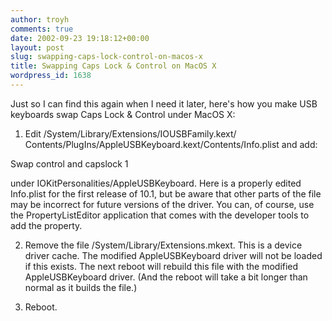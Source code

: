 ```yaml
---
author: troyh
comments: true
date: 2002-09-23 19:18:12+00:00
layout: post
slug: swapping-caps-lock-control-on-macos-x
title: Swapping Caps Lock & Control on MacOS X
wordpress_id: 1638
---
```


Just so I can find this again when I need it later, here's how you make USB keyboards swap Caps Lock & Control under MacOS X:

1. Edit /System/Library/Extensions/IOUSBFamily.kext/ Contents/PlugIns/AppleUSBKeyboard.kext/Contents/Info.plist and add:

<key>Swap control and capslock</key>
<integer>1</integer>


under IOKitPersonalities/AppleUSBKeyboard. Here is a properly edited Info.plist for the first release of 10.1, but be aware that other parts of the file may be incorrect for future versions of the driver. You can, of course, use the PropertyListEditor application that comes with the developer tools to add the property.

2. Remove the file /System/Library/Extensions.mkext. This is a device driver cache. The modified AppleUSBKeyboard driver will not be loaded if this exists. The next reboot will rebuild this file with the modified AppleUSBKeyboard driver. (And the reboot will take a bit longer than normal as it builds the file.)

3. Reboot.
